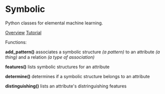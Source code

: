 # Symbolic

Python classes for elemental machine learning.

[Overview](https://docs.google.com/document/d/1tZFdOejfOn5BK4qia0dLrenzvtaZX-jco0ZvEq4UpKY/edit)
[Tutorial](https://docs.google.com/document/d/1EfLcbK8B1r1dlfiQaY8LQL-ottfUApbiSLJuvM8OTWU/edit)

Functions:

 **add_pattern()** associates a symbolic structure _(a pattern)_ to an attribute _(a thing)_ and a relation _(a type of association)_
 
 **features()** lists symbolic structures for an attribute
 
 **determine()** determines if a symbolic structure belongs to an attribute
 
 **distinguishing()** lists an attribute's distringuishing features
 

